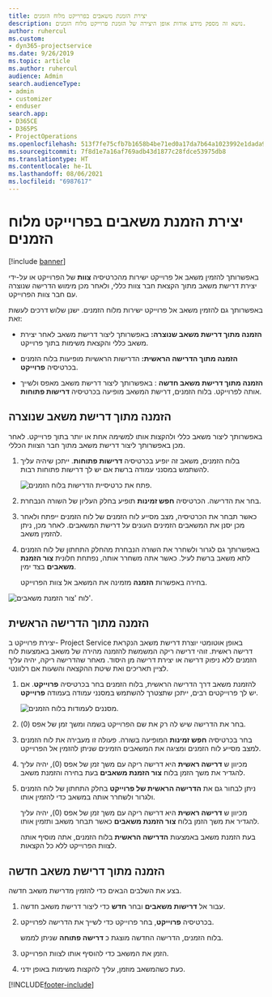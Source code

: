 ```yaml
---
title: יצירת הזמנת משאבים בפרוייקט מלוח הזמנים
description: נושא זה מספק מידע אודות אופן היצירה של הזמנת פרוייקט מלוח הזמנים.
author: ruhercul
ms.custom:
- dyn365-projectservice
ms.date: 9/26/2019
ms.topic: article
ms.author: ruhercul
audience: Admin
search.audienceType:
- admin
- customizer
- enduser
search.app:
- D365CE
- D365PS
- ProjectOperations
ms.openlocfilehash: 513f7fe75cfb7b1658b4be71ed0a17da7b64a1023992e1dada9adca8f0dbf21e
ms.sourcegitcommit: 7f8d1e7a16af769adb43d1877c28fdce53975db8
ms.translationtype: HT
ms.contentlocale: he-IL
ms.lasthandoff: 08/06/2021
ms.locfileid: "6987617"
---
```

# <a name="create-a-project-booking-from-the-schedule-board"></a>יצירת הזמנת משאבים בפרוייקט מלוח הזמנים

[!include [banner](../includes/psa-now-project-operations.md)]

באפשרותך להזמין משאב אל פרוייקט ישירות מהכרטיסיה **צוות** של הפרוייקט או על-ידי יצירת דרישת משאב מתוך הקצאת חבר צוות כללי, ולאחר מכן מימוש הדרישה שנוצרה עם חבר צוות הפרוייקט.

באפשרותך גם להזמין משאב אל פרוייקט ישירות מלוח הזמנים. ישנן שלוש דרכים לעשות זאת:

- **הזמנה מתוך דרישת משאב שנוצרה:** באפשרותך ליצור דרישת משאב לאחר יצירת משאב כללי והקצאת משימות בתוך פרוייקט.

- **הזמנה מתוך הדרישה הראשית:** הדרישות הראשיות מופיעות בלוח הזמנים בכרטיסיה **פרוייקט**. 

- **הזמנה מתוך דרישת משאב חדשה** : באפשרותך ליצור דרישת משאב מאפס ולשייך אותה לפרוייקט. בלוח הזמנים, דרישת המשאב מופיעה בכרטיסיה **דרישות פתוחות**.

## <a name="book-from-a-generated-resource-requirement"></a>הזמנה מתוך דרישת משאב שנוצרה

באפשרותך ליצור משאב כללי ולהקצות אותו למשימה אחת או יותר בתוך פרוייקט. לאחר מכן באפשרותך ליצור דרישת משאב מתוך חבר הצוות הכללי. 

1.  בלוח הזמנים, משאב זה יופיע בכרטיסיה **דרישות פתוחות**. ייתכן שיהיה עליך להשתמש במסנני עמודה ברשת אם יש לך דרישות פתוחות רבות. 

    ![פתח את כרטיסיית הדרישות בלוח הזמנים.](media/FAQ-Project-Booking-Schedule-Board-1.png "צילום מסך של טבלת הזמנות והקצאות")

2. בחר את הדרישה. הכרטיסיה **חפש זמינות** תופיע בחלק העליון של השורה הנבחרת.
 
3. כאשר תבחר את הכרטיסיה, מצב מסייע לוח הזמנים של לוח הזמנים ייפתח ולאחר מכן יסנן את המשאבים הזמינים העונים על דרישת המשאבים. לאחר מכן, ניתן להזמין משאב.

4. באפשרותך גם לגרור ולשחרר את השורה הנבחרת מהחלק התחתון של לוח הזמנים לתא משאב ברשת לעיל. כאשר אתה משחרר אותה, נפתחת חלונית **צור הזמנת משאבים** בצד ימין.

    בחירה באפשרות **הזמנה** מזמינה את המשאב אל צוות הפרוייקט.

![לוח 'צור הזמנת משאבים'.](media/FAQ-Project-Booking-Schedule-Board-6.png "")
 

## <a name="book-from-the-primary-requirement"></a>הזמנה מתוך הדרישה הראשית

יצירת פרוייקט ב- Project Service באופן אוטומטי יוצרת דרישת משאב הנקראת דרישה ראשית. זוהי דרישה ריקה המשמשת להזמנה מהירה של משאב באמצעות לוח הזמנים ללא ניפוק דרישה או יצירת דרישה מן היסוד. מאחר שהדרישה ריקה, יהיה עליך לציין תאריכים ואת שיטת ההקצאה והשעות אם רלוונטי. 

1. להזמנת משאב דרך הדרישה הראשית, בלוח הזמנים בחר בכרטיסיה **פרוייקט**. אם יש לך פרוייקטים רבים, ייתכן שתצטרך להשתמש במסנני עמודה בעמודה **פרוייקט**.

   ![מסננים לעמודות בלוח הזמנים.](media/FAQ-Project-Booking-Schedule-Board-2.png "צילום מסך של טבלת הזמנות והקצאות")

2. בחר את הדרישה שיש לה רק את שם הפרוייקט בשמה ומשך זמן של אפס (0).

3. בחר בכרטיסיה **חפש זמינות** המופיעה בשורה. פעולה זו מעבירה את לוח הזמנים למצב מסייע לוח הזמנים ומציגה את המשאבים הזמינים שניתן להזמין אל הפרוייקט.

4. מכיוון ש **דרישה ראשית** היא דרישה ריקה עם משך זמן של אפס (0), יהיה עליך להגדיר את משך הזמן בלוח **צור הזמנת משאבים** בעת בחירה והזמנת משאב.

5. ניתן לבחור גם את **הדרישה הראשית של פרוייקט** בחלק התחתון של לוח הזמנים ולגרור ולשחרר אותה במשאב כדי להזמין אותו.
 
    מכיוון ש **דרישה ראשית** היא דרישה ריקה עם משך זמן של אפס (0), יהיה עליך להגדיר את משך הזמן בלוח **צור הזמנת משאבים** כאשר תבחר משאב ותזמין אותו.
 
    בעת הזמנת משאב באמצעות **הדרישה הראשית** בלוח הזמנים, אתה מוסיף אותה לצוות הפרוייקט ללא כל הקצאות.
 
## <a name="book-from-a-new-resource-requirement"></a>הזמנה מתוך דרישת משאב חדשה
בצע את השלבים הבאים כדי להזמין מדרישת משאב חדשה. 

1. עבור אל **דרישות משאבים** ובחר **חדש** כדי ליצור דרישת משאב חדשה.

2. בכרטיסיה **פרוייקט**, בחר פרוייקט כדי לשייך את הדרישה לפרוייקט.
 
    בלוח הזמנים, הדרישה החדשה מוצגת כ **דרישה פתוחה** שניתן לממש.

3. הזמן את המשאב כדי להוסיף אותו לצוות הפרוייקט.

4. כעת כשהמשאב מוזמן, עליך להקצות משימות באופן ידני.



[!INCLUDE[footer-include](../includes/footer-banner.md)]